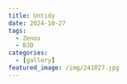 ```yaml
---
title: Untidy
date: 2024-10-27
tags:
  - Zenos
  - BJD
categories:
  - [gallery]
featured_image: /img/241027.jpg
---
```

